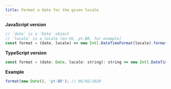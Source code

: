 ```yaml
---
title: Format a date for the given locale
---
```


**JavaScript version**

```js
// `date` is a `Date` object
// `locale` is a locale (en-US, pt-BR, for example)
const format = (date, locale) => new Intl.DateTimeFormat(locale).format(date);
```

**TypeScript version**

```js
const format = (date: Date, locale: string): string => new Intl.DateTimeFormat(locale).format(date);
```

**Example**

```js
format(new Date(), 'pt-BR'); // 06/05/2020
```
